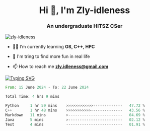 <h1 align="center">Hi 👋, I'm Zly-idleness</h1>

<h3 align="center">An undergraduate HITSZ CSer</h3>

<p align="left"> <img src="https://komarev.com/ghpvc/?username=zly-idleness&label=Profile%20views&color=0e75b6&style=flat" alt="zly-idleness" /> </p>


- 👨‍💻 I’m currently learning **OS, C++, HPC**

- 🌱 I'm tring to find more fun in real life

- 📫 How to reach me **zly.idleness@gmail.com**



[![Typing SVG](https://readme-typing-svg.herokuapp.com?font=Fira+Code&pause=1000&width=435&lines=I+Maybe+Slow)](https://git.io/typing-svg)


<!--START_SECTION:waka-->

```rust
From: 15 June 2024 - To: 22 June 2024

Total Time: 4 hrs 9 mins

Python     1 hr 59 mins    >>>>>>>>>>>>-------------   47.72 %
C++        1 hr 48 mins    >>>>>>>>>>>--------------   43.56 %
Markdown   11 mins         >------------------------   04.69 %
Java       5 mins          >------------------------   02.12 %
Text       4 mins          -------------------------   01.91 %
```

<!--END_SECTION:waka-->


